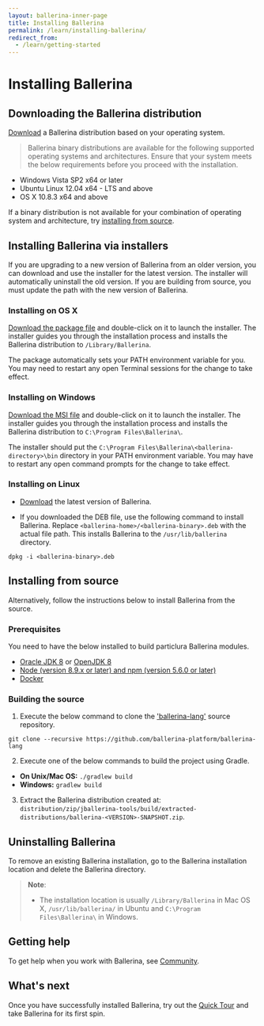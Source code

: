 ```yaml
---
layout: ballerina-inner-page
title: Installing Ballerina
permalink: /learn/installing-ballerina/
redirect_from:
  - /learn/getting-started
---
```


# Installing Ballerina

## Downloading the Ballerina distribution

[Download](https://ballerina.io/downloads/) a Ballerina distribution based on your operating system.

> Ballerina binary distributions are available for the following supported operating systems and architectures. Ensure that your system meets the below requirements before you proceed with the installation.
- Windows Vista SP2 x64 or later
- Ubuntu Linux 12.04 x64 - LTS and above
- OS X 10.8.3 x64 and above

If a binary distribution is not available for your combination of operating system and architecture, try [installing from source](https://github.com/ballerina-platform/ballerina-lang#install-from-source).

## Installing Ballerina via installers

If you are upgrading to a new version of Ballerina from an older version, you can download and use the installer for the latest version. The installer will automatically uninstall the old version. 
If you are building from source, you must update the path with the new version of Ballerina.

### Installing on OS X

[Download the package file](/downloads) and double-click on it to launch the installer. The installer guides you through the installation process and installs the Ballerina distribution to `/Library/Ballerina`.

The package automatically sets your PATH environment variable for you. You may need to restart any open Terminal sessions for the change to take effect.

### Installing on Windows

[Download the MSI file](/downloads) and double-click on it to launch the installer. The installer guides you through the installation process and installs the Ballerina distribution to `C:\Program Files\Ballerina\`.

The installer should put the `C:\Program Files\Ballerina\<ballerina-directory>\bin` directory in your PATH environment variable. You may have to restart any open command prompts for the change to take effect.

### Installing on Linux

* [Download](/downloads) the latest version of Ballerina.

* If you downloaded the DEB file, use the following command to install Ballerina. Replace `<ballerina-home>/<ballerina-binary>.deb` with the actual file path. This installs Ballerina to the `/usr/lib/ballerina` directory.

```
dpkg -i <ballerina-binary>.deb
```

## Installing from source

Alternatively, follow the instructions below to install Ballerina from the source.

### Prerequisites

You need to have the below installed to build particlura Ballerina modules.

- [Oracle JDK 8](https://www.oracle.com/technetwork/java/javase/downloads/jdk8-downloads-2133151.html) or [OpenJDK 8](http://openjdk.java.net/install/)
- [Node (version 8.9.x or later) and npm (version 5.6.0 or later)](https://nodejs.org/en/download/)
- [Docker](https://www.docker.com/get-started)

### Building the source

1. Execute the below command to clone the ['ballerina-lang'](https://github.com/ballerina-platform/ballerina-lang) source repository.

```
git clone --recursive https://github.com/ballerina-platform/ballerina-lang
```
2. Execute one of the below commands to build the project using Gradle. 

  - **On Unix/Mac OS:** ```./gradlew build ```
  - **Windows:** ```gradlew build ```

3. Extract the Ballerina distribution created at: `distribution/zip/jballerina-tools/build/extracted-distributions/ballerina-<VERSION>-SNAPSHOT.zip`.

## Uninstalling Ballerina

To remove an existing Ballerina installation, go to the Ballerina installation location and delete the Ballerina directory.

> **Note**:
> - The installation location is usually `/Library/Ballerina` in Mac OS X, `/usr/lib/ballerina/` in Ubuntu and `C:\Program Files\Ballerina\` in Windows.

## Getting help

To get help when you work with Ballerina, see [Community](/community).

## What's next

Once you have successfully installed Ballerina, try out the [Quick Tour](/learn/quick-tour) and take Ballerina for its first spin.
